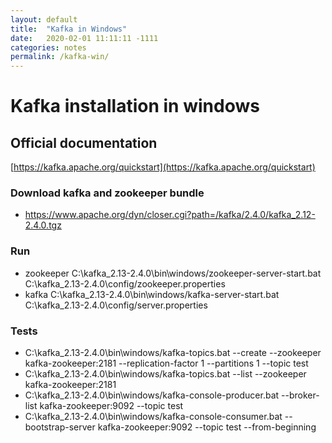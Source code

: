 ```yaml
---
layout: default
title:  "Kafka in Windows"
date:   2020-02-01 11:11:11 -1111
categories: notes
permalink: /kafka-win/
---
```

# Kafka installation in windows

## Official documentation
[https://kafka.apache.org/quickstart](https://kafka.apache.org/quickstart)

### Download kafka and zookeeper bundle
- https://www.apache.org/dyn/closer.cgi?path=/kafka/2.4.0/kafka_2.12-2.4.0.tgz

### Run
- zookeeper
C:\kafka_2.13-2.4.0\bin\windows/zookeeper-server-start.bat C:\kafka_2.13-2.4.0\config/zookeeper.properties
- kafka
C:\kafka_2.13-2.4.0\bin\windows/kafka-server-start.bat C:\kafka_2.13-2.4.0\config/server.properties

### Tests
- C:\kafka_2.13-2.4.0\bin\windows/kafka-topics.bat --create --zookeeper kafka-zookeeper:2181 --replication-factor 1 --partitions 1 --topic test
- C:\kafka_2.13-2.4.0\bin\windows/kafka-topics.bat --list --zookeeper kafka-zookeeper:2181
- C:\kafka_2.13-2.4.0\bin\windows/kafka-console-producer.bat --broker-list kafka-zookeeper:9092 --topic test
- C:\kafka_2.13-2.4.0\bin\windows/kafka-console-consumer.bat --bootstrap-server kafka-zookeeper:9092 --topic test --from-beginning

